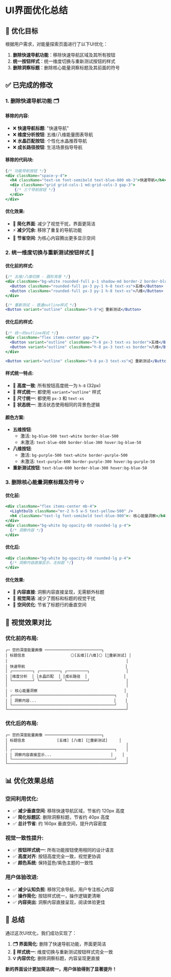# UI界面优化总结

## 🎯 优化目标

根据用户需求，对能量探索页面进行了以下UI优化：

1. **删除快速导航功能**：移除快速导航区域及其所有按钮
2. **统一按钮样式**：统一维度切换与重新测试按钮的样式
3. **删除洞察标题**：删除核心能量洞察标题及其前面的符号

## ✅ 已完成的修改

### 1. **删除快速导航功能** 🗂️

#### **移除的内容**:
- ❌ **快速导航标题**: "快速导航"
- ❌ **维度分析按钮**: 五维/八维能量图表导航
- ❌ **水晶匹配按钮**: 个性化水晶推荐导航
- ❌ **成长路径按钮**: 生活场景指导导航

#### **移除的代码块**:
```jsx
{/* 功能导航按钮 */}
<div className="space-y-4">
  <h4 className="text-sm font-semibold text-blue-800 mb-3">快速导航</h4>
  <div className="grid grid-cols-1 md:grid-cols-3 gap-3">
    {/* 三个导航按钮 */}
  </div>
</div>
```

#### **优化效果**:
- 🎯 **简化界面**: 减少了视觉干扰，界面更简洁
- ⚡ **减少冗余**: 移除了重复的导航功能
- 📱 **节省空间**: 为核心内容腾出更多显示空间

### 2. **统一维度切换与重新测试按钮样式** 🎨

#### **优化前的样式**:
```jsx
{/* 五维/八维切换 - 圆形背景 */}
<div className="bg-white rounded-full p-1 shadow-md border-2 border-blue-200">
  <Button className="rounded-full px-3 py-1 h-8 text-xs">五维</Button>
  <Button className="rounded-full px-3 py-1 h-8 text-xs">八维</Button>
</div>

{/* 重新测试 - 普通outline样式 */}
<Button variant="outline" className="h-8">🔄 重新测试</Button>
```

#### **优化后的样式**:
```jsx
{/* 统一的outline样式 */}
<div className="flex items-center gap-2">
  <Button variant="outline" className="h-8 px-3 text-xs border">五维</Button>
  <Button variant="outline" className="h-8 px-3 text-xs border">八维</Button>
</div>

<Button variant="outline" className="h-8 px-3 text-xs">🔄 重新测试</Button>
```

#### **样式统一特点**:
- 📏 **高度一致**: 所有按钮高度统一为 `h-8` (32px)
- 🎨 **样式统一**: 都使用 `variant="outline"` 样式
- 📱 **尺寸统一**: 都使用 `px-3` 和 `text-xs` 
- 🔄 **状态统一**: 激活状态使用相同的背景色逻辑

#### **颜色方案**:
- **五维按钮**: 
  - 激活: `bg-blue-500 text-white border-blue-500`
  - 未激活: `text-blue-600 border-blue-300 hover:bg-blue-50`
- **八维按钮**: 
  - 激活: `bg-purple-500 text-white border-purple-500`
  - 未激活: `text-purple-600 border-purple-300 hover:bg-purple-50`
- **重新测试按钮**: `text-blue-600 border-blue-300 hover:bg-blue-50`

### 3. **删除核心能量洞察标题及符号** 💡

#### **优化前**:
```jsx
<div className="flex items-center mb-4">
  <Lightbulb className="mr-2 h-5 w-5 text-yellow-500" />
  <h4 className="text-lg font-semibold text-blue-900">💡 核心能量洞察</h4>
</div>
<div className="bg-white bg-opacity-60 rounded-lg p-4">
  {/* 洞察内容 */}
</div>
```

#### **优化后**:
```jsx
<div className="bg-white bg-opacity-60 rounded-lg p-4">
  {/* 洞察内容直接显示，无标题 */}
</div>
```

#### **优化效果**:
- 🎯 **内容直接**: 洞察内容直接呈现，无需额外标题
- 🎨 **视觉简洁**: 减少了图标和标题的视觉干扰
- 📱 **空间优化**: 节省了标题行的垂直空间

## 🎨 视觉效果对比

### **优化前的布局**:
```
┌─ 您的深度能量画像 ─────────────────────────┐
│ 标题信息                    ⚪[五维][八维]⚪ [🔄重新测试] │
│                                                    │
│ 快速导航                                            │
│ ┌─────────┐ ┌─────────┐ ┌─────────┐                │
│ │维度分析  │ │水晶匹配  │ │成长路径  │                │
│ └─────────┘ └─────────┘ └─────────┘                │
│                                                    │
│ 💡 核心能量洞察                                      │
│ ┌─────────────────────────────────────────────┐    │
│ │ 洞察内容...                                  │    │
│ └─────────────────────────────────────────────┘    │
└────────────────────────────────────────────────────┘
```

### **优化后的布局**:
```
┌─ 您的深度能量画像 ─────────────────────────┐
│ 标题信息              [五维] [八维] [🔄重新测试]     │
│                                                    │
│ ┌─────────────────────────────────────────────┐    │
│ │ 洞察内容直接显示...                          │    │
│ └─────────────────────────────────────────────┘    │
└────────────────────────────────────────────────────┘
```

## 📊 优化效果总结

### **空间利用优化**:
- ✅ **减少垂直空间**: 移除快速导航区域，节省约 120px 高度
- ✅ **简化标题区**: 删除洞察标题，节省约 40px 高度
- ✅ **总计节省**: 约 160px 垂直空间，提升内容密度

### **视觉一致性提升**:
- ✅ **按钮样式统一**: 所有功能按钮使用相同的设计语言
- ✅ **高度对齐**: 按钮高度完全一致，视觉更协调
- ✅ **颜色系统**: 保持蓝色/紫色主题的一致性

### **用户体验改进**:
- ✅ **减少认知负担**: 移除冗余导航，用户专注核心内容
- ✅ **操作简化**: 按钮样式统一，操作逻辑更清晰
- ✅ **内容突出**: 洞察内容直接呈现，阅读体验更佳

## 🎉 总结

通过这次UI优化，我们成功实现了：

1. **🗂️ 界面简化**: 删除了快速导航功能，界面更简洁
2. **🎨 样式统一**: 维度切换与重新测试按钮样式完全一致
3. **💡 内容优化**: 删除洞察标题，内容呈现更直接

**新的界面设计更加简洁统一，用户体验得到了显著提升！**
